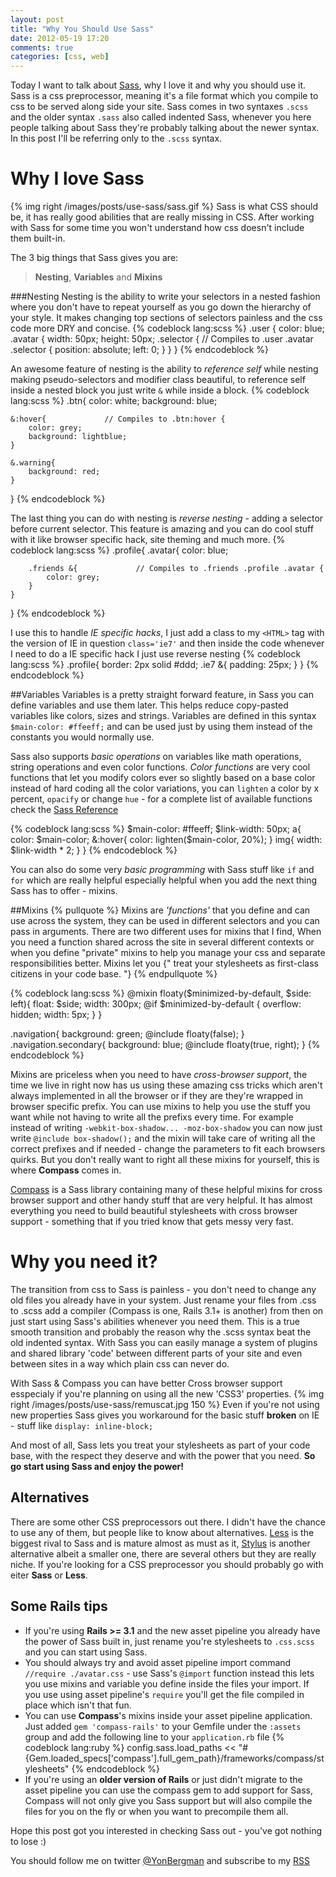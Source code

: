 ```yaml
---
layout: post
title: "Why You Should Use Sass"
date: 2012-05-19 17:20
comments: true
categories: [css, web]
---
```


Today I want to talk about [Sass](http://sass-lang.com/), why I love it and why you should use it.
Sass is a css preprocessor, meaning it's a file format which you compile to css to be served along side your site.
Sass comes in two syntaxes `.scss` and the older syntax `.sass` also called indented Sass, whenever you here people talking about Sass they're
probably talking about the newer syntax.
In this post I'll be referring only to the `.scss` syntax.

# Why I love Sass

{% img right /images/posts/use-sass/sass.gif %}
Sass is what CSS should be, it has really good abilities that are really missing in CSS.
After working with Sass for some time you won't understand how css doesn't include them built-in.

The 3 big things that Sass gives you are:
> **Nesting**,
> **Variables** and
> **Mixins**

###Nesting
Nesting is the ability to write your selectors in a nested fashion where you don't have to repeat yourself as you go down the
hierarchy of your style. It makes changing top sections of selectors painless and the css code more DRY and concise.
{% codeblock lang:scss %}
.user {
    color:              blue;
    .avatar {
        width:          50px;
        height:         50px;
        .selector {              // Compiles to .user .avatar .selector {
            position:   absolute;
            left:       0;
        }
    }
}
{% endcodeblock %}

An awesome feature of nesting is the ability to _reference self_ while nesting making pseudo-selectors and modifier class beautiful,
 to reference self inside a nested block you just write `&` while inside a block.
{% codeblock lang:scss %}
.btn{
    color: white;
    background: blue;

    &:hover{             // Compiles to .btn:hover {
        color: grey;
        background: lightblue;
    }

    &.warning{
        background: red;
    }
}
{% endcodeblock %}

The last thing you can do with nesting is _reverse nesting_ - adding a selector before current selector.
This feature is amazing and you can do cool stuff with it like browser specific hack, site theming and much more.
{% codeblock lang:scss %}
.profile{
    .avatar{
        color: blue;

        .friends &{             // Compiles to .friends .profile .avatar {
            color: grey;
        }
    }
}
{% endcodeblock %}

I use this to handle _IE specific hacks_, I just add a class to my `<HTML>` tag with the version of IE in question `class='ie7'` and then inside the code
whenever I need to do a IE specific hack I just use reverse nesting
{% codeblock lang:scss %}
.profile{
    border: 2px solid #ddd;
    .ie7 &{
        padding: 25px;
    }
}
{% endcodeblock %}

##Variables
Variables is a pretty straight forward feature, in Sass you can define variables and use them later.
This helps reduce copy-pasted variables like colors, sizes and strings.
Variables are defined in this syntax `$main-color: #ffeeff;` and can be used just by using them instead of the constants you would normally use.

Sass also supports _basic operations_ on variables like math operations, string operations and even color functions.
_Color functions_ are very cool functions that let you modify colors ever so slightly based on a base color instead of hard coding all the color variations,
you can `lighten` a color by x percent, `opacify` or change `hue` - for a complete list of available functions check the [Sass Reference](http://sass-lang.com/docs/yardoc/Sass/Script/Functions.html)

{% codeblock lang:scss %}
$main-color: #ffeeff;
$link-width: 50px;
a{
    color: $main-color;
    &:hover{
        color: lighten($main-color, 20%);
    }
    img{
        width: $link-width * 2;
    }
}
{% endcodeblock %}

You can also do some very _basic programming_ with Sass stuff like `if` and `for` which are really helpful especially helpful when you add the next thing Sass has to offer - mixins.

##Mixins
{% pullquote %}
Mixins are _'functions'_ that you define and can use across the system, they can be used in different selectors and you can pass in arguments.
There are two different uses for mixins that I find, When you need a function shared across the site in several different contexts or
when you define "private" mixins to help you manage your css and separate responsibilities better.
Mixins let you {" treat your stylesheets as first-class citizens in your code base. "}
{% endpullquote %}

{% codeblock lang:scss %}
@mixin floaty($minimized-by-default, $side: left){
    float: $side;
    width: 300px;
    @if $minimized-by-default {
        overflow: hidden;
        width: 5px;
    }
}

.navigation{
    background: green;
    @include floaty(false);
}
.navigation.secondary{
    background: blue;
    @include floaty(true, right);
}
{% endcodeblock %}

Mixins are priceless when you need to have _cross-browser support_, the time we live in right now has us using these amazing
css tricks which aren't always implemented in all the browser or if they are they're wrapped in browser specific prefix.
You can use mixins to help you use the stuff you want while not having to write all the prefixs every time.
For example instead of writing `-webkit-box-shadow... -moz-box-shadow` you can now just write `@include box-shadow();` and the mixin will
take care of writing all the correct prefixes and if needed - change the parameters to fit each browsers quirks.
But you don't really want to right all these mixins for yourself, this is where **Compass** comes in.

[Compass](http://compass-style.org/) is a Sass library containing many of these helpful mixins for cross browser support and other handy stuff that are very helpful.
It has almost everything you need to build beautiful stylesheets with cross browser support - something that if you tried know
that gets messy very fast.

# Why you need it?
The transition from css to Sass is painless - you don't need to change any old files you already have in your system.
Just rename your files from .css to .scss add a compiler (Compass is one, Rails 3.1+ is another) from then on just start using Sass's abilities whenever you need them.
This is a true smooth transition and probably the reason why the .scss syntax beat the old indented syntax.
With Sass you can easily manage a system of plugins and shared library 'code' between different parts of your site and even
between sites in a way which plain css can never do.

With Sass & Compass you can have better Cross browser support esspecialy if you're planning on using all the new 'CSS3' properties.
{% img right /images/posts/use-sass/remuscat.jpg 150 %}
Even if you're not using new properties Sass gives you workaround for the basic stuff **broken** on IE - stuff like `display: inline-block;`

And most of all, Sass lets you treat your stylesheets as part of your code base, with the respect they deserve and with the power that you need.
__So go start using Sass and enjoy the power!__


## Alternatives
There are some other CSS preprocessors out there. I didn't have the chance to use any of them, but people like to know about alternatives.
[Less](http://lesscss.org/) is the biggest rival to Sass and is mature almost as must as it, [Stylus](http://learnboost.github.com/stylus/) is another alternative albeit a smaller one, there are several others but they are really niche.
If you're looking for a CSS preprocessor you should probably go with eiter __Sass__ or __Less__.

## Some Rails tips
 * If you're using **Rails >= 3.1** and the new asset pipeline you already have the power of Sass built in, just rename you're stylesheets to `.css.scss` and you can start using Sass.
 * You should always try and avoid asset pipeline import command `//require ./avatar.css` - use Sass's `@import` function instead this lets you use mixins and variable you define inside the files your import.
   If you use using asset pipeline's `require` you'll get the file compiled in place which isn't that fun.
 * You can use **Compass**'s mixins inside your asset pipeline application. Just added `gem 'compass-rails'` to your Gemfile under the `:assets` group
   and add the following line to your `application.rb` file
   {% codeblock lang:ruby %}
config.sass.load_paths << "#{Gem.loaded_specs['compass'].full_gem_path}/frameworks/compass/stylesheets"
   {% endcodeblock %}
 * If you're using an **older version of Rails** or just didn't migrate to the asset pipeline you can use the compass gem to add support for Sass, Compass will not only give you
   Sass support but will also compile the files for you on the fly or when you want to precompile them all.


Hope this post got you interested in checking Sass out - you've got nothing to lose :)

You should follow me on twitter [@YonBergman](http://twitter.com/yonbergman) and subscribe to my [RSS](http://feeds.feedburner.com/Yon-line)